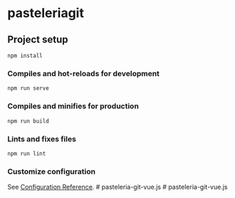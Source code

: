 # pasteleriagit

## Project setup
```
npm install
```

### Compiles and hot-reloads for development
```
npm run serve
```

### Compiles and minifies for production
```
npm run build
```

### Lints and fixes files
```
npm run lint
```

### Customize configuration
See [Configuration Reference](https://cli.vuejs.org/config/).
#   p a s t e l e r i a - g i t - v u e . j s  
 #   p a s t e l e r i a - g i t - v u e . j s  
 
